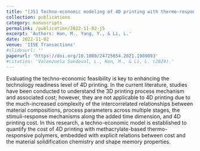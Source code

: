 ```yaml
---
title: "[J5] Techno-economic modeling of 4D printing with thermo-responsive materials towards desired shape memory performance"
collection: publications
category: manuscripts
permalink: /publication/2022-11-02-j5
excerpt: 'Authors: Han, M., Yang, Y., & Li, L.'
date: 2022-11-02
venue: 'IISE Transactions'
#slidesurl: ''
paperurl: 'https://doi.org/10.1080/24725854.2021.1989093'
#citation: 'Valenzuela Sandoval, L., Han, M., & Li, L. (2024).'
---
```


Evaluating the techno-economic feasibility is key to enhancing the technology readiness level of 4D printing. In the current literature, studies have been conducted to understand the 3D printing process mechanism and associated cost; however, they are not applicable to 4D printing due to the much-increased complexity of the intercorrelated relationships between material compositions, process parameters across multiple stages, the stimuli-response mechanisms along the added time dimension, and 4D printing cost. In this research, a techno-economic model is established to quantify the cost of 4D printing with methacrylate-based thermo-responsive polymers, embedded with explicit relations between cost and the material solidification chemistry and shape memory properties.